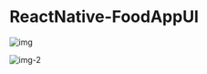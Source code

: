# ReactNative-FoodAppUI
![img](https://user-images.githubusercontent.com/63144534/114299046-24bfd880-9adb-11eb-8402-ba8d8c0d69fb.jpg)

![img-2](https://user-images.githubusercontent.com/63144534/114299102-6781b080-9adb-11eb-9a77-d27d62d9b445.jpg)
